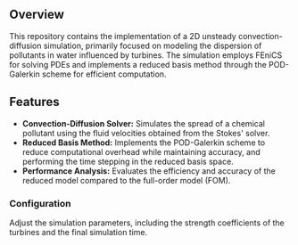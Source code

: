 ## Overview
This repository contains the implementation of a 2D unsteady convection-diffusion simulation, primarily focused on modeling the dispersion of pollutants in water influenced by turbines. The simulation employs FEniCS for solving PDEs and implements a reduced basis method through the POD-Galerkin scheme for efficient computation.

## Features
- **Convection-Diffusion Solver:** Simulates the spread of a chemical pollutant using the fluid velocities obtained from the Stokes' solver.
- **Reduced Basis Method:** Implements the POD-Galerkin scheme to reduce computational overhead while maintaining accuracy, and performing the time stepping in the reduced basis space.
- **Performance Analysis:** Evaluates the efficiency and accuracy of the reduced model compared to the full-order model (FOM).


### Configuration
Adjust the simulation parameters, including the strength coefficients of the turbines and the final simulation time.

